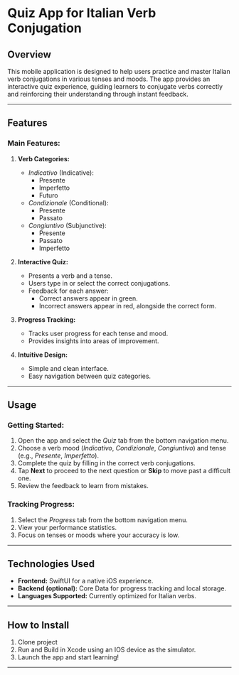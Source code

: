# Quiz App for Italian Verb Conjugation

## Overview
This mobile application is designed to help users practice and master Italian verb conjugations in various tenses and moods. The app provides an interactive quiz experience, guiding learners to conjugate verbs correctly and reinforcing their understanding through instant feedback.

---

## Features

### Main Features:
1. **Verb Categories:**
   - _Indicativo_ (Indicative):
     - Presente
     - Imperfetto
     - Futuro
   - _Condizionale_ (Conditional):
     - Presente
     - Passato
   - _Congiuntivo_ (Subjunctive):
     - Presente
     - Passato
     - Imperfetto

2. **Interactive Quiz:**
   - Presents a verb and a tense.
   - Users type in or select the correct conjugations.
   - Feedback for each answer:
     - Correct answers appear in green.
     - Incorrect answers appear in red, alongside the correct form.

3. **Progress Tracking:**
   - Tracks user progress for each tense and mood.
   - Provides insights into areas of improvement.

4. **Intuitive Design:**
   - Simple and clean interface.
   - Easy navigation between quiz categories.

---

## Usage

### Getting Started:
1. Open the app and select the _Quiz_ tab from the bottom navigation menu.
2. Choose a verb mood (_Indicativo_, _Condizionale_, _Congiuntivo_) and tense (e.g., _Presente_, _Imperfetto_).
3. Complete the quiz by filling in the correct verb conjugations.
4. Tap **Next** to proceed to the next question or **Skip** to move past a difficult one.
5. Review the feedback to learn from mistakes.

### Tracking Progress:
1. Select the _Progress_ tab from the bottom navigation menu.
2. View your performance statistics.
3. Focus on tenses or moods where your accuracy is low.

---

## Technologies Used
- **Frontend:** SwiftUI for a native iOS experience.
- **Backend (optional):** Core Data for progress tracking and local storage.
- **Languages Supported:** Currently optimized for Italian verbs.

---

## How to Install
1. Clone project
2. Run and Build in Xcode using an IOS device as the simulator.
3. Launch the app and start learning!

---

